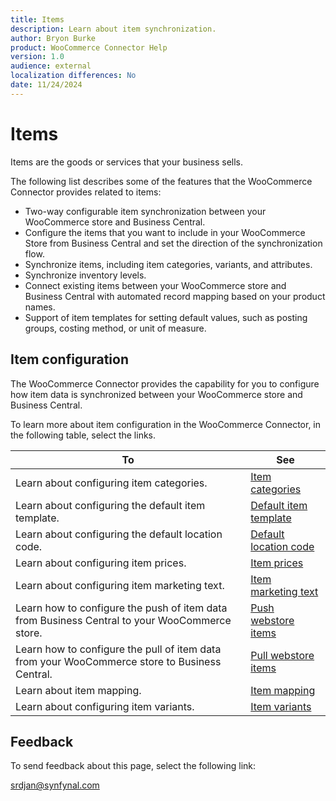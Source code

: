 ```yaml
---
title: Items
description: Learn about item synchronization.
author: Bryon Burke
product: WooCommerce Connector Help
version: 1.0
audience: external
localization differences: No
date: 11/24/2024
---
```


<!-- markdownlint-disable MD006 MD007 MD009 MD024 MD025 MD033 -->
<!--// cspell:ignore  markdownlint allowfullscreen keyframes webstore -->

# Items

Items are the goods or services that your business sells.

The following list describes some of the features that the WooCommerce Connector provides related to items:

- Two-way configurable item synchronization between your WooCommerce store and Business Central. 
- Configure the items that you want to include in your WooCommerce Store from Business Central and set the direction of the synchronization flow.
- Synchronize items, including item categories, variants, and attributes.
- Synchronize inventory levels.
- Connect existing items between your WooCommerce store and Business Central with automated record mapping based on your product names.
- Support of item templates for setting default values, such as posting groups, costing method, or unit of measure.

## Item configuration

The WooCommerce Connector provides the capability for you to configure how item data is synchronized between your WooCommerce store and Business Central.

To learn more about item configuration in the WooCommerce Connector, in the following table, select the links.

| To | See |
|---|---|
| Learn about configuring item categories. | [Item categories](item-categories.md) |
| Learn about configuring the default item template. | [Default item template](default-item-template.md) |
| Learn about configuring the default location code. | [Default location code](default-location-code.md) |
| Learn about configuring item prices. | [Item prices](item-prices.md) |
| Learn about configuring item marketing text. | [Item marketing text](item-marketing-text.md) |
| Learn how to configure the push of item data from Business Central to your WooCommerce store. | [Push webstore items](push-webstore-items.md) |
| Learn how to configure the pull of item data from your WooCommerce store to Business Central. | [Pull webstore items](pull-webstore-items.md) |
| Learn about item mapping. | [Item mapping](item-mapping.md) |
| Learn about configuring item variants. | [Item variants](item-variants.md) |

## Feedback

To send feedback about this page, select the following link:

[srdjan@synfynal.com](mailto:srdjan@synfynal.com?subject=Documentation%20Feedback%20Product%20Docs:%20items)
